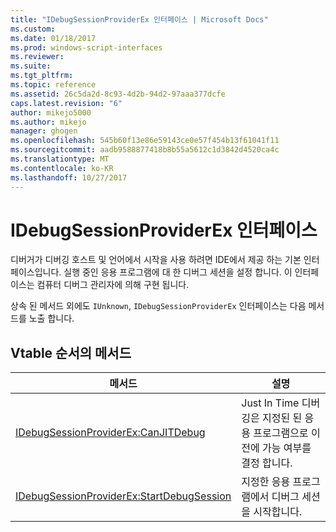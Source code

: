 ```yaml
---
title: "IDebugSessionProviderEx 인터페이스 | Microsoft Docs"
ms.custom: 
ms.date: 01/18/2017
ms.prod: windows-script-interfaces
ms.reviewer: 
ms.suite: 
ms.tgt_pltfrm: 
ms.topic: reference
ms.assetid: 26c5da2d-8c93-4d2b-94d2-97aaa377dcfe
caps.latest.revision: "6"
author: mikejo5000
ms.author: mikejo
manager: ghogen
ms.openlocfilehash: 545b60f13e86e59143ce0e57f454b13f61041f11
ms.sourcegitcommit: aadb9588877418b8b55a5612c1d3842d4520ca4c
ms.translationtype: MT
ms.contentlocale: ko-KR
ms.lasthandoff: 10/27/2017
---
```

# <a name="idebugsessionproviderex-interface"></a>IDebugSessionProviderEx 인터페이스
디버거가 디버깅 호스트 및 언어에서 시작을 사용 하려면 IDE에서 제공 하는 기본 인터페이스입니다. 실행 중인 응용 프로그램에 대 한 디버그 세션을 설정 합니다. 이 인터페이스는 컴퓨터 디버그 관리자에 의해 구현 됩니다.  
  
 상속 된 메서드 외에도 `IUnknown`, `IDebugSessionProviderEx` 인터페이스는 다음 메서드를 노출 합니다.  
  
## <a name="methods-in-vtable-order"></a>Vtable 순서의 메서드  
  
|메서드|설명|  
|------------|-----------------|  
|[IDebugSessionProviderEx:CanJITDebug](../../winscript/reference/idebugsessionproviderex-canjitdebug.md)|Just In Time 디버깅은 지정된 된 응용 프로그램으로 이전에 가능 여부를 결정 합니다.|  
|[IDebugSessionProviderEx:StartDebugSession](../../winscript/reference/idebugsessionproviderex-startdebugsession.md)|지정한 응용 프로그램에서 디버그 세션을 시작합니다.|